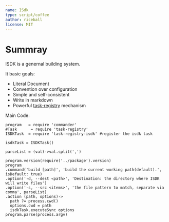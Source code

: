 ```yaml
---
name: ISdk
type: script/coffee
author: riceball
license: MIT
---
```


Summray
=======

ISDK is a genernal building system.

It basic goals:

* Literal Document
* Convention over configuration
* Simple and self-consistent
* Write in markdown
* Powerful [task-registry][task-registry] mechanism

Main Code:

    program   = require 'commander'
    #Task      = require 'task-registry'
    ISDKTask  = require 'task-registry-isdk' #register the isdk task

    isdkTask = ISDKTask()

    parseList = (val)->val.split(',')

    program.version(require('../package').version)
    program
    .command('build [path]', 'build the current working path(default).', isDefault: true)
    .option('-d, --dest <path>', 'Destination: the directory where ISDK will write files')
    .option('-s, --src <items>', 'the file pattern to match, separate via comma', parseList)
    .action (path, options)->
      path ?= process.cwd()
      options.cwd = path
      isdkTask.executeSync options
    program.parse(process.argv)

[task-registry]: https://github.com/snowyu/task-registry.js
[task-registry-series]: https://github.com/snowyu/task-registry-series.js
[resource-file]: https://github.com/snowyu/resource-file.js
